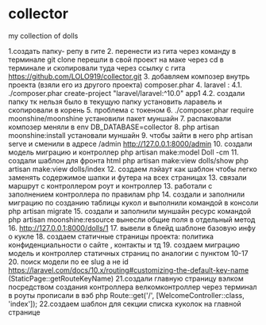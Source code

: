 # collector
my collection of dolls

1.создать папку- репу в гите
2. перенести из гита  через  команду в терминале git clone 
перешли в свой проект на маке через cd в терминале и скопировали туда через ссылку с гита
   https://github.com/LOLO919/collector.git 
3. добавляем композер внутрь проекта (взяли его из другого проекта) composer.phar
4. laravel : 
4.1. ./composer.phar create-project "laravel/laravel:^10.0" app1
4.2. создали папку тк нельзя было в текущую папку установить ларавель и скопировали в корень
5. проблема с токеном
6.  ./composer.phar require moonshine/moonshine установили пакет  муншайн
7. распаковали композер меняли в env  DB_DATABASE=collector
8. php artisan moonshine:install установали муншайн
9. чтобы зайти в него php artisan serve и сменили в адресе /admin http://127.0.0.1:8000/admin
10. создали модель миграцию и контроллер php artisan make:model Doll -cm
11. создали шаблон для фронта html php artisan make:view dolls/show
    php artisan make:view dolls/index
12. создаем лэйаут как шаблон чтобы легко заменять содержимое шапки и футера на всех страницах
13. связали маршрут с контроллером роут и контроллер
13. работали с заполнением контроллера по правилам php
14. создали и заполнили миграцию по созданию таблицы кукол
 и выполнили командой в консоли php artisan migrate
15. создали и заполнили муншайн ресурс командой php artisan moonshine:resource вынесли общие поля в отдельный метод
16. http://127.0.0.1:8000/dolls/1
17. вывели в блейд шаблоне базовую инфу о кукле 
18. создаем статичные страницы проекта: политика конфиденциальности о сайте , контакты и тд 
19. создаем миграцию модель и контроллер статичных страниц по аналогии с пунктом 10-17
20. поиск модели по ее slug a не id https://laravel.com/docs/10.x/routing#customizing-the-default-key-name (StaticPage::getRouteKeyName)
21.создали главную страницу вэлком посредством создания контроллера велкомконтроллер через терминал в роуты
 прописали в вэб php Route::get('/', [WelcomeController::class, 'index']);
22.создаем шаблон для секции списка куколок на главной странице

